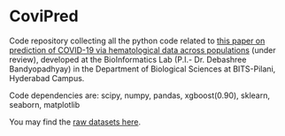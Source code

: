 # CoviPred

Code repository collecting all the python code related to [this paper on prediction of COVID-19 via hematological data across populations](https://doi.org/10.1101/2023.03.07.23286949) (under review), developed at the BioInformatics Lab (P.I.- Dr. Debashree Bandyopadhyay) in the Department of Biological Sciences at BITS-Pilani, Hyderabad Campus.

Code dependencies are: scipy, numpy, pandas, xgboost(0.90), sklearn, seaborn, matplotlib

You may find the [raw datasets here](https://kaggle.com/datasets/f996b0da233f5cf5fc9a0a65909f37f2893ecb6b8b2f973ff0dc973dc3eaa897).
